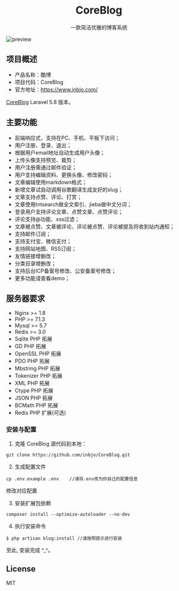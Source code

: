 <h1 align="center"> CoreBlog </h1>

<p align="center">一款简洁优雅的博客系统</p>

![preview](https://raw.githubusercontent.com/inbjo/CoreBlog/master/public/images/preview.png)

## 项目概述

* 产品名称：酷博
* 项目代码：CoreBlog
* 官方地址：https://www.inbjo.com/

[CoreBlog](https://github.com/inbjo/CoreBlog) Laravel 5.8 版本。

## 主要功能
* 前端响应式，支持在PC、手机、平板下访问；
* 用户注册、登录、退出；
* 根据用户email地址自动生成用户头像；
* 上传头像支持预览、裁剪；
* 用户注册需通过邮件验证；
* 用户支持编辑资料、更换头像、修改密码；
* 文章编辑使用markdown格式；
* 新增文章试自动调用谷歌翻译生成友好的slug；
* 文章支持点赞、评论、打赏；
* 文章使用tntsearch做全文索引、jieba做中文分词；
* 登录用户支持评论文章、点赞文章、点赞评论；
* 评论支持@功能、xss过滤；
* 文章被点赞、文章被评论、评论被点赞、评论被提及将收到站内通知；
* 支持邮件订阅；
* 支持支付宝、微信支付；
* 支持网站地图、RSS订阅；
* 友情链接增删改；
* 分类目录增删改；
* 支持后台ICP备案号修改、公安备案号修改；
* 更多功能请查看demo；

## 服务器要求
* Nginx >= 1.8
* PHP >= 7.1.3
* Mysql >= 5.7
* Redis >= 3.0
* Sqlite PHP 拓展
* GD PHP 拓展
* OpenSSL PHP 拓展
* PDO PHP 拓展
* Mbstring PHP 拓展
* Tokenizer PHP 拓展
* XML PHP 拓展
* Ctype PHP 拓展
* JSON PHP 拓展
* BCMath PHP 拓展
* Redis PHP 扩展(可选)

### 安装与配置
1. 克隆 CoreBlog 源代码到本地：
```
git clone https://github.com/inbjo/CoreBlog.git
```

2. 生成配置文件
```
cp .env.example .env    //请将.env改为你自己的配置信息
```
修改对应配置

3. 安装扩展包依赖
```
composer install --optimize-autoloader --no-dev
```

4. 执行安装命令
```
$ php artisan blog:install //请按照提示进行安装
```
至此, 安装完成 ^_^。

## License

MIT
